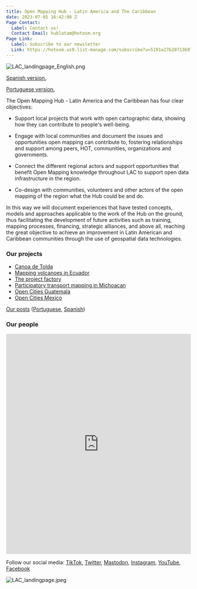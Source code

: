 ```yaml
---
title: Open Mapping Hub - Latin America and The Caribbean
date: 2023-07-05 16:42:00 Z
Page Contact:
  Label: Contact us!
  Contact Email: hublatam@hotosm.org
Page Link:
  Label: Subscribe to our newsletter
  Link: https://hotosm.us9.list-manage.com/subscribe?u=5191e27b207136970f2a9ec1b&id=b7275458c5
---
```


![LAC_landingpage_English.png](/uploads/LAC_landingpage_English.png)

[Spanish version.](https://www.hotosm.org/Hub-mapeo-abierto-latam-caribe)

[Portuguese version.](https://www.hotosm.org/hubs/hub-de-mapeamento-aberto-america-latina-e-caribe)

The Open Mapping Hub - Latin America and the Caribbean has four clear objectives:

* Support local projects that work with open cartographic data, showing how they can contribute to people's well-being.

* Engage with local communities and document the issues and opportunities open mapping can contribute to, fostering relationships and support among peers, HOT, communities, organizations and governments.

* Connect the different regional actors and support opportunities that benefit Open Mapping knowledge throughout LAC to support open data infrastructure in the region.

* Co-design with communities, volunteers and other actors of the open mapping of the region what the Hub could be and do.

In this way we will document experiences that have tested concepts, models and approaches applicable to the work of the Hub on the ground, thus facilitating the development of future activities such as training, mapping processes, financing, strategic alliances, and above all, reaching the great objective to achieve an improvement in Latin American and Caribbean communities through the use of geospatial data technologies.

### Our projects
* [Canoa de Tolda](https://www.hotosm.org/projects/canoa-de-tolda/)
* [Mapping volcanoes in Ecuador](https://www.hotosm.org/projects/mapping-volcanoes-in-ecuador/)
* [The project factory](https://www.hotosm.org/projects/the-project-factory/)
* [Participatory transport mapping in Michoacan](https://www.hotosm.org/projects/participatory-transport-mapping-in-zitacuaro-michoacan/)
* [Open Cities Guatemala](https://www.hotosm.org/projects/opencities-guatemala-EN/)
* [Open Cities Mexico](https://www.hotosm.org/projects/open-cities-mexico/)

[Our posts](https://www.hotosm.org/projects/publications/) ([Portuguese](https://www.hotosm.org/projects/publicacoes/), [Spanish](https://www.hotosm.org/projects/publicaciones/))

### Our people
<iframe src="https://uploads.knightlab.com/storymapjs/e120c697c1124821d49174a85168e18d/equipo-alfa-del-hub-de-mapeo-abierto-de-america-latina/index.html" frameborder="0" width="100%" height="600"></iframe>

Follow our social media: [TikTok](https://www.tiktok.com/@mapeoabierto_la?lang=es), [Twitter](https://twitter.com/mapeoabierto_la), [Mastodon](https://mapstodon.space/@mapeoabierto_la), [Instagram](https://www.instagram.com/mapeoabierto_la/), [YouTube](https://www.youtube.com/channel/UCTH6Z_QODJ4NmmBmubS68VA), [Facebook](https://www.facebook.com/Mapeo-abierto-Am%C3%A9rica-Latina-102804808622456/)

![LAC_landingpage.jpeg](/uploads/LAC_landingpage.jpeg)